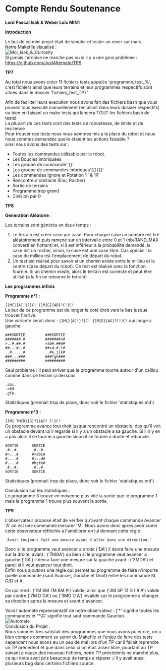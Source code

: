 # Compte Rendu Soutenance

**Lord Pascal Isak & Weber Loïc MIN1**

**Introduction**

Le but de ce mini projet était de simuler et tester un rover sur mars.  
Notre Makefile visualisé :  
![Moi_Isak_&_Curiosity](_niIUrXao-Moi_Isak_&_Curiosity)  
Si jamais l'archive ne marche pas ou si il y a une gros probleme : https://github.com/JustAlternate/TP9

**TP7**

Au total nous avons créer 11 fichiers tests appelés 'programme_test\_%', c'est fichiers ainsi que leurs terrains et leur programmes respectifs sont situés dans le dossier 'fichiers_test_TP7'

Afin de faciliter leurs execution nous avons fait des fichiers bash que vous pouvez tous executé manuellement (en allant dans leurs dossier respectifs) ou bien en faisant un make tests qui lancera TOUT les fichiers bash de tests)  
La plupart de ces tests sont des tests de robustesse, de limite et de resilience  
Pour trouver ces tests nous nous sommes mis a la place du robot et nous nous sommes demandée quelle étaient les actions faisable ?  
ainsi nous avons des tests sur :

- Toutes les commandes utilisable par le robot.
- Les Boucles imbriquées
- Les groupe de commande '{}'
- Les groupe de commandes imbriques'{{}{}}'
- Les commandes Ignore et Rotation 'I' & 'R'
- Rencontre d'obstacle (Eau, Rocher)
- Sortie de terrains
- Programme trop grand
- Division par 0

**TP8**

**Generation Aléatoire** :

Les terrains sont générés en deux temps :

1. Le terrain est créer case par case. Pour chaque case un nombre est tiré aléatoirement puis ramené sur un intervalle entre 0 et 1 (nb/RAND_MAX converti en flottant) et, si il est inférieur à la probabilité demandé, la case est un rocher, sinon, la case est une case libre. Cas spécial : la case du millieu est l'emplacement de départ du robot.
2. Un test est réalisé pour savoir si un chemin existe entre le millieu et le centre (case départ du robot). Ce test est réalisé avec la fonction fournie. Si un chemin existe, alors le terrain est correcte et peut être utilisé (a la fin on retourne le terrain)

**Les programmes infinis**

**Programme n°1 :**

`{1M{}{AC!}?}C! {1M{G}{AD}?C!}C!`  
Le but de ce programme est de longer le coté droit vers le bas jusqua trouver l'arrivé.  
Une variante serait donc : `{1M{}{AC!}?}C! {1M{D}{AG}?C!}C!` qui longe a gauche.

```
###SORTIE         ###SORTIE
#######.#         #######n#
>..#.##.#         >ab#.##m#
##...#..#         ##cd.#.l#
..#.....#         ..#e.ijk#
###...###         ###fgh###
#########         #########
```

Seul probleme : Il peut arriver que le programme tourne autour d'un caillou comme dans ce terrain çi dessous

```
.abc.
.>#d.
.gfe.
```

Statistiques (prennait trop de place, donc voir le fichier 'statistiques.md')

**Programme n°3 :**

`{1M{ 7M{D}{G}?}{A}? C!}C!`  
Ce programme avance tout droit jusqua rencontré un obstacle, des qu'il voit un obstacle devant lui il regarde si il y a un obstacle a sa gauche. Si il n'y en a pas alors il se tourne a gauche sinon il se tourne a droite et reboucle.

```
SORTIE      SORTIE
.#..#.      .#..#.
#>...#      #>abc#
#....#      #i..d#
#....#      #hgfe#
.#..#.      .#..#.
SORTIE      SORTIE
```

Statistiques (prennait trop de place, donc voir le fichier 'statistiques.md')

Conclusion sur les statistiques :  
Le programme 3 trouve en moyenne plus vite la sortie que le programme 1 mais le programme 1 trouve plus souvent la sortie.

**TP9**

L'observateur proposé était de vérifier qu'avant chaque commande Avancer 'A' on est une commande mesurer 'M'. Nous avons donc apres avoir coder cette observateur réfléchis a l'améliorer en lui donnant cette règle :

`'Avoir toujours fait une mesure avant d'aller dans une direction.'`

Donc si le programme veut avancer a droite ('DA') il devra faire une mesure sur la droite, avant : ('7MGA') ou bien si le programme veut avancer a gauche ('GA') il devra faire une mesure sur la gauche avant : ('3MDA') et pareil si il veut avancer tout droit.  
Enfin nous ajoutons une règle qui permet au programme de faire n'importe quelle commande (sauf Avancer, Gauche et Droit) entre les commande M, G/D et A.

Ce qui rend : ('1M 6M 7M 8M A') valide, ainsi que ('3M 4P 12 G I 8 A') valide
par contre ('7M D GA') ou ('3MG D A') invalide car le programme a changer sa direction apres la mesure et avant d'avancer.

Voici l'automate reprensentatif de notre observateur : ('\*' signifie toutes les commandes et '\*\G' signifie tout sauf commande Gauche)  
![Automate](JYBvpk_nv-Automate)  
Conclusion du Projet :  
Nous sommes tres satisfait des programmes que nous avons pu écrire, on a bien compris comment se servir du Makefile et l'enjeu de faire des tests cependant nous avons eu un peu de mal lors d'un TP car il fallait reprendre un TP précédent et que dans celui çi on était assez libre, pourtant au TP suivant a cause des nouveau fichiers, notre TP précédents ne marché plus, ce qui nous avait pris beaucoup de temps a réparer :/ Il y avait aussi plusieurs bug dans certains fichiers source.
